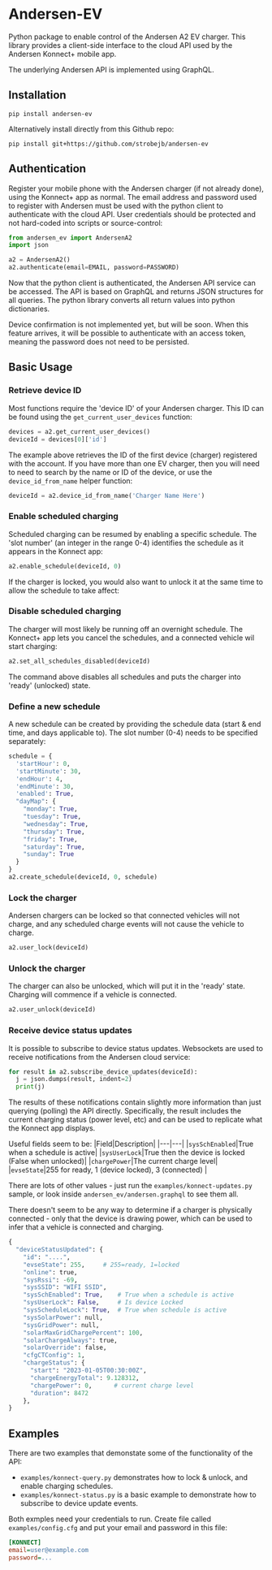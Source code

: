# Andersen-EV 

Python package to enable control of the Andersen A2 EV charger. This library provides a client-side interface to the cloud API used by the Andersen Konnect+ mobile app.

The underlying Andersen API is implemented using GraphQL. 

## Installation

```
pip install andersen-ev
```

Alternatively install directly from this Github repo:

```
pip install git+https://github.com/strobejb/andersen-ev
```

## Authentication

Register your mobile phone with the Andersen charger (if not already done), using the Konnect+ app as normal. The email address and password used to register with Andersen must be used with the python client to authenticate with the cloud API. User credentials should be protected and not hard-coded into scripts or source-control:

```python
from andersen_ev import AndersenA2
import json

a2 = AndersenA2()
a2.authenticate(email=EMAIL, password=PASSWORD)
```

Now that the python client is authenticated, the Andersen API service can be accessed. The API is based on GraphQL and returns JSON structures for all queries. The python library converts all return values into python dictionaries.

Device confirmation is not implemented yet, but will be soon. When this feature arrives, it will be possible to authenticate with an access token, meaning the password does not need to be persisted. 

## Basic Usage
### Retrieve device ID 

Most functions require the 'device ID' of your Andersen charger. This ID
can be found using the `get_current_user_devices` function:

```python
devices = a2.get_current_user_devices()
deviceId = devices[0]['id']
```

The example above retrieves the ID of the first device (charger) registered with the account.
If you have more than one EV charger, then you will need to need to search by the name or ID of the device, or use the `device_id_from_name` helper function:

```python
deviceId = a2.device_id_from_name('Charger Name Here')
```

### Enable scheduled charging

Scheduled charging can be resumed by enabling a specific schedule. The 'slot number' (an integer in the range 0-4) identifies the schedule as it appears in the Konnect app:

```python
a2.enable_schedule(deviceId, 0)
```
If the charger is locked, you would also want to unlock it at the same time to allow the schedule to take affect:

### Disable scheduled charging

The charger will most likely be running off an overnight schedule. The Konnect+ app lets you cancel the schedules, and a connected vehicle wil start charging:

```python
a2.set_all_schedules_disabled(deviceId)
```
The command above disables all schedules and puts the charger into 'ready' (unlocked) state.

### Define a new schedule

A new schedule can be created by providing the schedule data (start & end time, and days applicable to). The slot number (0-4) needs to be specified separately:

```python
schedule = {
  'startHour': 0,
  'startMinute': 30,
  'endHour': 4,
  'endMinute': 30,
  'enabled': True,
  "dayMap": {
    "monday": True,
    "tuesday": True,
    "wednesday": True,
    "thursday": True,
    "friday": True,
    "saturday": True,
    "sunday": True
  }
}
a2.create_schedule(deviceId, 0, schedule)
```

### Lock the charger

Andersen chargers can be locked so that connected vehicles will not charge, and any scheduled charge events will not cause the vehicle to charge.

```python
a2.user_lock(deviceId)
```

### Unlock the charger

The charger can also be unlocked, which will put it in the 'ready' state. Charging will commence if a vehicle is connected.

```python
a2.user_unlock(deviceId)
```

### Receive device status updates

It is possible to subscribe to device status updates. Websockets are used to receive notifications
from the Andersen cloud service:

```python
for result in a2.subscribe_device_updates(deviceId):
  j = json.dumps(result, indent=2)
  print(j)
``` 

The results of these notifications contain slightly more information than just querying (polling) the API directly. Specifically, the result includes the current charging status (power level, etc) and can be used to replicate what the Konnect app displays.

Useful fields seem to be:
|Field|Description|
|---|---|
|`sysSchEnabled`|True when a schedule is active|
|`sysUserLock`|True then the device is locked (False when unlocked)|
|`chargePower`|The current charge level|
|`evseState`|255 for ready, 1 (device locked), 3 (connected) |

There are lots of other values - just run the `examples/konnect-updates.py` sample, or look inside `andersen_ev/andersen.graphql` to see them all.

There doesn't seem to be any way to determine if a charger is physically connected - only that the device is drawing power, which can be used to infer that a vehicle is connected and charging.   

```python
{
  "deviceStatusUpdated": {
    "id": "....",
    "evseState": 255,     # 255=ready, 1=locked
    "online": true,
    "sysRssi": -69,
    "sysSSID": "WIFI SSID",
    "sysSchEnabled": True,    # True when a schedule is active
    "sysUserLock": False,     # Is device Locked
    "sysScheduleLock": True,  # True when schedule is active
    "sysSolarPower": null,
    "sysGridPower": null,
    "solarMaxGridChargePercent": 100,
    "solarChargeAlways": true,
    "solarOverride": false,
    "cfgCTConfig": 1,
    "chargeStatus": {
      "start": "2023-01-05T00:30:00Z",
      "chargeEnergyTotal": 9.128312,
      "chargePower": 0,      # current charge level
      "duration": 8472
    },
}

```

## Examples

There are two examples that demonstate some of the functionality of the API:
* `examples/konnect-query.py` demonstrates how to lock & unlock, and enable charging schedules.
* `examples/konnect-status.py` is a basic example to demonstrate how to subscribe to device update events. 

Both exmples need your credentials to run. Create file called `examples/config.cfg` and put your email and password in this file:

```ini
[KONNECT]
email=user@example.com
password=...
```
